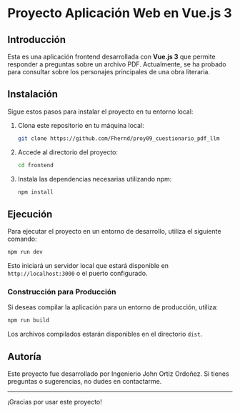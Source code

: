 # Proyecto Aplicación Web en Vue.js 3

## Introducción

Esta es una aplicación frontend desarrollada con **Vue.js 3** que permite responder a preguntas sobre un archivo PDF. Actualmente, se ha probado para consultar sobre los personajes principales de una obra literaria.

## Instalación

Sigue estos pasos para instalar el proyecto en tu entorno local:

1. Clona este repositorio en tu máquina local:
   ```bash
   git clone https://github.com/Fhernd/proy09_cuestionario_pdf_llm
   ```

2. Accede al directorio del proyecto:
   ```bash
   cd frontend
   ```

3. Instala las dependencias necesarias utilizando npm:
   ```bash
   npm install
   ```

## Ejecución

Para ejecutar el proyecto en un entorno de desarrollo, utiliza el siguiente comando:
```bash
npm run dev
```

Esto iniciará un servidor local que estará disponible en `http://localhost:3000` o el puerto configurado.

### Construcción para Producción

Si deseas compilar la aplicación para un entorno de producción, utiliza:
```bash
npm run build
```

Los archivos compilados estarán disponibles en el directorio `dist`.

## Autoría

Este proyecto fue desarrollado por Ingenierio John Ortiz Ordoñez. Si tienes preguntas o sugerencias, no dudes en contactarme.

---

¡Gracias por usar este proyecto!

